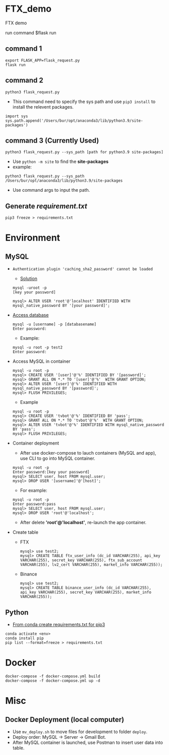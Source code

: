 # FTX_demo
FTX demo

run command $flask run

## command 1
```
export FLASK_APP=flask_request.py
flask run
```

## command 2
```
python3 flask_request.py
```
* This command need to specify the sys path and use `pip3 install` to install the relevent packages.
```
import sys
sys.path.append('/Users/bur/opt/anaconda3/lib/python3.9/site-packages')
```

## command 3 (Currently Used)
```
python3 flask_request.py --sys_path [path for python3.9 site-packages]
```
* Use `python -m site` to find the **site-packages**
* example:
```
python3 flask_request.py --sys_path /Users/bur/opt/anaconda3/lib/python3.9/site-packages
```
* Use command args to input the path.

## Generate *requirement.txt*
```
pip3 freeze > requirements.txt
```

# Environment
## MySQL
* `Authentication plugin 'caching_sha2_password' cannot be loaded`
    * [Solution](https://www.jianshu.com/p/9a645c473676)
    ```
    mysql -uroot -p
    [key your password]

    mysql> ALTER USER 'root'@'localhost' IDENTIFIED WITH mysql_native_password BY '[your password]';
    ```
* [Access database](https://www.hostmysite.com/support/linux/mysql/access/)
    ```
    mysql -u [username] -p [databasename]
    Enter password:
    ```
    * Example:
    ```
    mysql -u root -p test2
    Enter password:
    ```
* Access MySQL in container
    ```
    mysql -u root -p
    mysql> CREATE USER '[user]'@'%' IDENTIFIED BY '[password]';
    mysql> GRANT ALL ON *.* TO '[user]'@'%'  WITH GRANT OPTION;
    mysql> ALTER USER '[user]'@'%' IDENTIFIED WITH mysql_native_password BY '[password]';
    mysql> FLUSH PRIVILEGES;
    ```
    * Example
    ```
    mysql -u root -p
    mysql> CREATE USER 'tvbot'@'%' IDENTIFIED BY 'pass';
    mysql> GRANT ALL ON *.* TO 'tvbot'@'%'  WITH GRANT OPTION;
    mysql> ALTER USER 'tvbot'@'%' IDENTIFIED WITH mysql_native_password BY 'pass';
    mysql> FLUSH PRIVILEGES;
    ```
* Container deployment
    * After use docker-compose to lauch containers (MySQL and app), use CLI to go into MySQL container.
    ```
    mysql -u root -p
    Enter password:[key your password]
    mysql> SELECT user, host FROM mysql.user;
    mysql> DROP USER '[username]'@'[host]';
    ```
    * For example:
    ```
    mysql -u root -p
    Enter password:pass
    mysql> SELECT user, host FROM mysql.user;
    mysql> DROP USER 'root'@'localhost';
    ```
    * After delete **'root'@'localhost'**, re-launch the app container.

* Create table
    * FTX
        ```
        mysql> use test2;
        mysql> CREATE TABLE ftx_user_info (dc_id VARCHAR(255), api_key VARCHAR(255), secret_key VARCHAR(255), ftx_sub_account VARCHAR(255), lv2_cert VARCHAR(255), market_info VARCHAR(255));
        ```
    * Binance
        ```
        mysql> use test2;
        mysql> CREATE TABLE binance_user_info (dc_id VARCHAR(255), api_key VARCHAR(255), secret_key VARCHAR(255), market_info VARCHAR(255));
        ```

## Python
* [From conda create requirements.txt for pip3](https://stackoverflow.com/questions/50777849/from-conda-create-requirements-txt-for-pip3)
```
conda activate <env>
conda install pip
pip list --format=freeze > requirements.txt
```


# Docker
```
docker-compose -f docker-compose.yml build
docker-compose -f docker-compose.yml up -d
```

# Misc
## Docker Deployment (local computer)
* Use `mv_deploy.sh` to move files for development to folder `deploy`.
* Deploy order: MySQL -> Server -> Gmail Bot.
* After MySQL container is launched, use Postman to insert user data into table.
